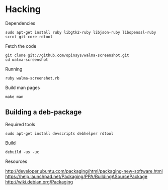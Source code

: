 
# Hacking

Dependencies

    sudo apt-get install ruby libgtk2-ruby libjson-ruby libopenssl-ruby scrot git-core rdtool

Fetch the code

    git clone git://github.com/opinsys/walma-screenshot.git
    cd walma-screenshot

Running

    ruby walma-screenshot.rb

Build man pages

    make man

## Building a deb-package


Required tools

    sudo apt-get install devscripts debhelper rdtool

Build

    debuild -us -uc

Resources

http://developer.ubuntu.com/packaging/html/packaging-new-software.html
https://help.launchpad.net/Packaging/PPA/BuildingASourcePackage
http://wiki.debian.org/Packaging
